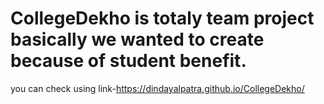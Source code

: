 # CollegeDekho is totaly team project basically we wanted to create because of student benefit.
you can check using link-https://dindayalpatra.github.io/CollegeDekho/
